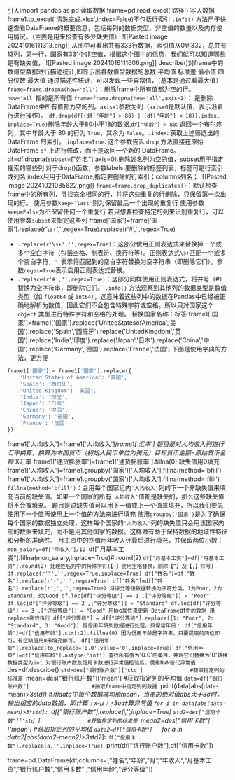 引入import pandas as pd
读取数据 frame=pd.read_excel('路径')
写入数据frame1.to_excel('清洗完成.xlsx',index=False)不包括行索引
`.info()` 方法用于快速查看DataFrame的概要信息，包括每列的数据类型、非空值的数量以及内存使用情况。（主要是用来检查有多少缺失值）
![[Pasted image 20241016111313.png]]
从图中可看出共有333行数据，索引值从0到332，总共有13列，第一行，国家有331个非空值，根据这个图中的信息，我们就可以知道哪些是有缺失值，
![[Pasted image 20241016111606.png]]
describe()对frame中的数值型数据进行描述统计,即显示出各数值型数据的总数 平均值 标准差 最小值 四分位数 最大值
通过描述性统计，可以发现一些异常值，（基本是通过看最大值）
 `frame=frame.dropna(how='all')`：删除frame中所有值都为空的行。 `how='all'`指的是所有值
 `frame=frame.dropna(how='all',axis=1)`：
是删除DataFrame中所有值都为空的列。`axis=1`参数为列（`axis=0`是默认值，表示沿着行进行操作）。
 `df.drop(df[(df["年龄"] > 80) | (df["年龄"] < 18)].index, inplace=True)`删除年龄大于80小于18的数据,`df["年龄"] > 80`: 返回一个布尔序列，其中年龄大于 80 的行为 `True`，其余为 `False`。`.index`: 获取上述筛选出的 DataFrame 的索引。
 `inplace=True`: 这个参数告诉 `drop` 方法直接在原始 DataFrame `df` 上进行修改，而不是返回一个新的 DataFrame。
 df=df.dropna(subset=["姓名"],axis=0):删除姓名列为空的值，subset用于指定搜索的哪些列
 对于drop()函数，参数labels:要删除的标签列表，标签可是行索引或列名
 index只用于DataFrame,指定要删除的行索引；columns列名；
![[Pasted image 20241021085622.png]]
`frame=frame.drop_duplicates()`：默认检查frame中的所有列，寻找完全相同的行，并将这些重复的行删除，只保留第一次出现的行。
使用参数`keep='last'`则为保留最后一个出现的重复行
使用参数`keep=False`为不保留任何一个重复行
若只想要检查特定的列来识别重复行，可以使用参数`subset`来指定这些列
frame['国家']=frame['国家'].replace(r'\s+','',regex=True).replace(r'#','',regex=True)
- `.replace(r'\s+','',regex=True)`：这部分使用正则表达式来替换掉一个或多个空白字符（包括空格、制表符、换行符等）。正则表达式`\s+`匹配一个或多个空白字符，`''`表示将匹配到的空白字符替换为空字符串（即删除它们）。参数`regex=True`表示启用正则表达式替换。
- `.replace(r'#','',regex=True)`：这部分同样使用正则表达式，将井号（#）替换为空字符串，即删除它们。
`.info()` 方法观察到其他列的数据类型是数值类型（如 `float64` 或 `int64`），这意味着这些列中的数据在Pandas中已经被正确地解析为数值，因此它们不会包含特殊字符或空格。所以只对国家这个`object` 类型进行特殊字符和空格的处理。
替换国家名称：标答
frame1['国家']=frame1['国家'].replace('UnitedStatesofAmerica','美国').replace('Spain','西班牙').replace('UnitedKingdom','英国').replace('India','印度').replace('Japan','日本').replace('China','中国').replace('Germany','德国').replace('France','法国')
下面是使用字典的方法，更方便
```python
frame1['国家'] = frame1['国家'].replace({
    'United States of America': '美国',
    'Spain': '西班牙',
    'United Kingdom': '英国',
    'India': '印度',
    'Japan': '日本',
    'China': '中国',
    'Germany': '德国',
    'France': '法国'
})
```
frame1['人均收入']=frame1['人均收入']*frame1['汇率']
题目是对人均收入列进行汇率换算，换算为本国货币（初始人民币单位为美元）目标货币金额=原始货币金额* X汇率
frame1['通货膨胀率']=frame1['通货膨胀率'].fillna(0)  缺失值用0填充
frame1['人均收入']=frame1.groupby('国家')['人均收入'].fillna(method='bfill')
frame1['人均收入']=frame1.groupby('国家')['人均收入'].fillna(method='ffill')
 `fillna(method='bfill')`：会用每个国家组内`'人均收入'`列的下一个非缺失值来填充当前的缺失值。如果一个国家的所有`'人均收入'`值都是缺失的，那么这些缺失值将不会被填充。
 题目是说缺失值可以用下一值或上一个值来填充，所以我们要先使用下一个值再使用上一个值的方法来进行填充
 使用`groupby('国家')`是为了确保每个国家的数据独立处理，这样每个国家的`'人均收入'`列的缺失值只会用该国家内部的数据来填充，而不是用其他国家的数据。这样做有助于保持数据的地域性特征和分析的准确性。
 月工资中的空值用年收入计算后进行填充，并保留两位小数：
 `mon_salary=df["年收入"]/12
`df["月基本工资"].fillna(mon_salary,inplace=True)#.round(2)
`df["月基本工资"]=df["月基本工资"].round(2)
处理姓名列中的特殊字符(【-】使用空格替换，删除【“】及【,】符号)
df.replace(r'"','',regex=True,inplace=True)
df["姓名"]=df["姓名"].replace(r'-',' ',regex=True)
df["姓名"]=df["姓名"].replace(r',','',regex=True)
将评分等级数据转换为字符分类，1为Poor，2为Standard，3为Good
df.loc[df["评分等级"] == 1 ,["评分等级"]] = "Poor"
df.loc[df["评分等级"] == 2 ,["评分等级"]] = "Standard"
df.loc[df["评分等级"] == 3 ,["评分等级"]] = "Good"
用`loc` 属性来更新 DataFrame `df` 中的数据
用replace高效执行
df["评分等级"] = df["评分等级"].replace({1: "Poor", 2: "Standard", 3: "Good"})
将信用年龄列数据进行处理，只保留年份：
df["信用年龄"]=df["信用年龄"].str[:2].fillna(0)
因为信用年龄是字符串，只要提取前两位即可，有空缺值用0来填充即可。
df["信用年龄"].replace(to_replace='0.0',value='0',inplace=True)
df["信用年龄"]=df["信用年龄"].astype('int')
查找所有值为 `'0.0'` 的条目，并将它们替换为 `'0'`
转换数据类型为int
对银行账户数及信用卡数进行异常值检验后，使用NaN替代异常值 ：
`des=df.describe()
`std=des["银行账户数"]['std']               #获取指定列的标准差
`mean=des["银行账户数"]['mean']             #获取指定列的平均值
`data=df["银行账户数"]                    #抽取frame中指定列列数据
`print(data[abs(data-mean)>3*std])      #用data中每个数据减均值mean，当差的绝对值abs大于3σ时，输出相应的data数据，即计算｜x-μ｜>3σ计算异常值
`for i in data[abs(data-mean)>3*std]:
    `df["银行账户数"].replace(i,'',inplace=True)
`std2=des["信用卡数"]['std']               #获取指定列的标准差
`mean2=des["信用卡数"]['mean']             #获取指定列的平均值
`data2=df["信用卡数"]  
`for a in data2[abs(data2-mean2)>3*std2]:
    `df["信用卡数"].replace(a,'',inplace=True)
`print(df["银行账户数"],df["信用卡数"])


frame=pd.DataFrame(df,columns=["姓名","年龄","月","年收入","月基本工资","银行账户数","信用卡数" ,"信用年龄","评分等级"])

